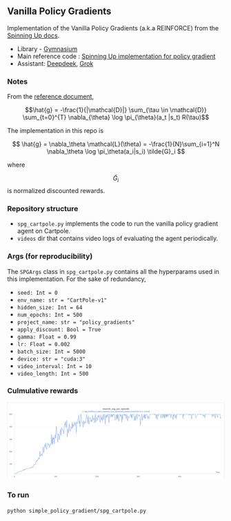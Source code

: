 ## Vanilla Policy Gradients

Implementation of the Vanilla Policy Gradients (a.k.a REINFORCE) from the [Spinning Up docs](https://spinningup.openai.com/en/latest/spinningup/rl_intro3.html#deriving-the-simplest-policy-gradient).
- Library - [Gymnasium](https://gymnasium.farama.org/)
- Main reference code : [Spinning Up implementation for policy gradient](https://github.com/openai/spinningup/blob/master/spinup/examples/pytorch/pg_math/1_simple_pg.py)
- Assistant: [Deepdeek](https://chat.deepseek.com/), [Grok](https://grok.com/)

### Notes
From the [reference document](https://spinningup.openai.com/en/latest/spinningup/rl_intro3.html), 

$$\hat{g} = -\frac{1}{|\mathcal{D}|} \sum_{\tau \in \mathcal{D}} \sum_{t=0}^{T} \nabla_{\theta} \log \pi_{\theta}(a_t |s_t) R(\tau)$$


The implementation in this repo is

$$ \hat{g} = \nabla_\theta \mathcal{L}(\theta) = -\frac{1}{N}\sum_{i=1}^N \nabla_\theta \log \pi_\theta(a_i|s_i) \tilde{G}_i $$

where

$$\tilde{G}_i $$ is normalized discounted rewards.

### Repository structure
- `spg_cartpole.py` implements the code to run the vanilla policy gradient agent on Cartpole.
- `videos` dir that contains video logs of evaluating the agent periodically.

### Args (for reproducibility)
The `SPGArgs` class in `spg_cartpole.py` contains all the hyperparams used in this implementation. For the sake of redundancy, 
- `seed: Int = 0`
- `env_name: str = "CartPole-v1"`
- `hidden_size: Int = 64`
- `num_epochs: Int = 500`
- `project_name: str = "policy_gradients"`
- `apply_discount: Bool = True`
- `gamma: Float = 0.99`
- `lr: Float = 0.002`
- `batch_size: Int = 5000`
- `device: str = "cuda:3"`
- `video_interval: Int = 10 ` 
- `video_length: Int = 500`

### Culmulative rewards
![rewards](assets/agent_rewards.png)

### To run
`python simple_policy_gradient/spg_cartpole.py`
